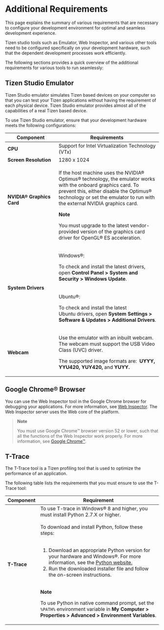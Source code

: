 # Additional Requirements

This page explains the summary of various requirements that are necessary to configure your development environment for optimal and seamless development experience. 

Tizen studio tools such as Emulator, Web Inspector, and various other tools need to be configured specifically on your development hardware, such that the dependent development processes work efficiently. 

The following sections provides a quick overview of the additional requirements for various tools to run seamlessly:

## Tizen Studio Emulator 

Tizen Studio emulator simulates Tizen based devices on your computer so that you can test your Tizen applications without having the requirement of each physical device. Tizen Studio emulator provides almost all of the capabilities of a real Tizen based device.

To use Tizen Studio emulator, ensure that your development hardware meets the following configurations:

<table>
<thead>
<tr style="height: 18px;">
<th style="width: 205.783px; height: 18px;"><strong>Component</strong></th>
<th style="width: 505.217px; height: 18px;"><strong>Requirements&nbsp;</strong></th>
</tr>
</thead>
<tbody>
<tr style="height: 18px;">
<td style="width: 205.783px; height: 18px;"><strong>CPU</strong></td>
<td style="width: 505.217px; height: 18px;">Support for Intel Virtualization Technology (VTx)</td>
</tr>
<tr style="height: 18px;">
<td style="width: 205.783px; height: 18px;"><strong>Screen Resolution</strong></td>
<td style="width: 505.217px; height: 18px;">1280 x 1024</td>
</tr>
<tr style="height: 165px;">
<td style="width: 205.783px; height: 165px;">
<p><strong>NVIDIA&reg; Graphics Card</strong></p>
<p>&nbsp;</p>
</td>
<td style="width: 505.217px; height: 165px;">
<p>If the host machine uses the NVIDIA&reg; Optimus&reg; technology, the emulator works with the onboard graphics card. To prevent this, either disable the Optimus&reg; technology or set the emulator to run with the external NVIDIA graphics card.</p>
<p><b>Note</b></p> You must upgrade to the latest vendor-provided version of the graphics card driver for OpenGL&reg; ES acceleration.</p>
</td>
</tr>
<tr style="height: 92.6px;">
<td style="width: 205.783px; height: 188.6px;" rowspan="2"><strong>System Drivers</strong>&nbsp;</td>
<td style="width: 505.217px; height: 92.6px;">
<p>Windows&reg;:</p>
<p>To check and install the latest drivers, open&nbsp;<strong>Control Panel &gt; System and Security &gt; Windows Update</strong>.</p>
</td>
</tr>
<tr style="height: 96px;">
<td style="width: 505.217px; height: 96px;">
<p>Ubuntu&reg;:&nbsp;</p>
<p>To check and install the latest Ubuntu&nbsp;drivers, open&nbsp;<strong>System Settings &gt; Software &amp; Updates &gt; Additional Drivers</strong>.</p>
</td>
</tr>
<tr style="height: 114px;">
<td style="width: 205.783px; height: 114px;"><strong>Webcam</strong></td>
<td style="width: 505.217px; height: 114px;">
<p>Use the emulator with an inbuilt webcam. The webcam must support the USB Video Class (UVC) driver.</p>
<p>The&nbsp;supported image formats are: &nbsp;<strong>UYYY, YYU420, YUY420,</strong> and <strong>YUYY.</strong></p>
</td>
</tr>
</tbody>
</table>

## Google Chrome&reg; Browser 

You can use the Web Inspector tool in the Google Chrome browser for debugging your applications. For more information, see [Web Inspector](../web-tools/web-inspector.md). The Web Inspector server uses the Web core of the platform.

>**Note**
>
>You must use Google Chrome&trade; browser version 52 or lower, such that all the functions of the Web Inspector work properly. For more information, see [Google Chrome&trade;](http://www.slimjet.com/chrome/google-chrome-old-version.php).

## T-Trace 

The T-Trace tool is a Tizen profiling tool that is used to optimize the performance of an application.

The following table lists the requirements that you must ensure to use the T-Trace tool:

<table>
<thead>
<tr>
<th>Component</th>
<th>Requirement</th>
</tr>
</thead>
<tbody>
<tr>
<td>
<b>T-Trace</b> 
</td>
<td>To use T-trace in Windows&reg; 8 and higher, you must install Python 2.7.X or higher.
<br> <br>
To download and install Python, follow these steps: <br>
<br>
<ol>
<li> Download an appropriate Python version for your hardware and Windows&reg;. For more information, see the  <a href="https://www.python.org/downloads/">Python website.</a>
</li>

<li>Run the downloaded installer file and follow the on-screen instructions.</li>
</ol>

<br><strong>Note</strong>

To use Python in native command prompt, set the <code>%PATH%</code> environment variable in <strong>My Computer > Properties > Advanced > Environment Variables</strong>.
</td>
</tr>
</tbody>
</table>
